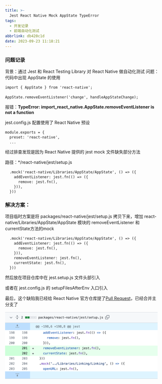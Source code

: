 ```yaml
---
title: >-
  Jest React Native Mock AppState TypeError
tags:
  - 开发记录
  - 前端自动化测试
abbrlink: db420c1d
date: 2023-09-23 11:18:21
---
```


### 问题记录

背景：通过 Jest 和 React Testing Library 对 React Native 做自动化测试
问题： 代码中出现 AppState 的使用

```
import { AppState } from 'react-native';

AppState.removeEventListener('change', handleAppStateChange);

```

报错：**TypeError: import_react_native.AppState.removeEventListener is not a function**

jest.config.js 配置使用了 React Native 预设

```
module.exports = {
  preset: 'react-native',
  ...

```

经过排查发现是因为 React Native 提供的 jest mock 文件缺失部分方法

路径：*/react-native/jest/setup.js

```
  .mock('react-native/Libraries/AppState/AppState', () => ({
    addEventListener: jest.fn(() => ({
      remove: jest.fn(),
    })),
  }))
```

### 解决方案：

项目临时方案是将 packages/react-native/jest/setup.js 拷贝下来，增加 react-native/Libraries/AppState/AppState 模块的 removeEventListener 和 currentState方法的mock

```
  .mock('react-native/Libraries/AppState/AppState', () => ({
    addEventListener: jest.fn(() => ({
      remove: jest.fn(),
    })),
    removeEventListener: jest.fn(),
    currentState: jest.fn(),
  }))
```

然后放在项目仓库中在 jest.setup.js 文件头部引入

或者在 jest.config.js 的 setupFilesAfterEnv 入口引入

最后，这个缺陷我已经给 React Native 官方仓库提了[Pull Request](https://github.com/facebook/react-native/pull/39578)，已经合并主分支了

<img src="../images/react-native-setup-change.png" width="500" />